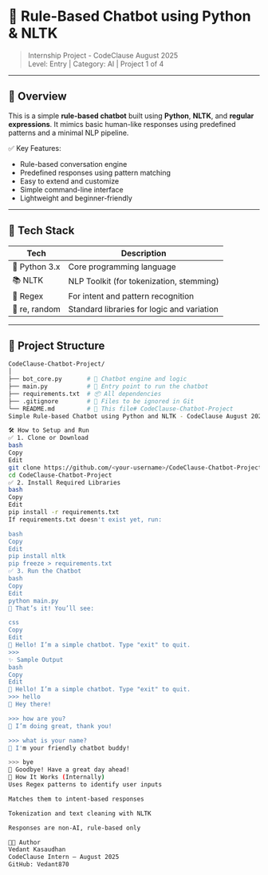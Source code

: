 # 🤖 Rule-Based Chatbot using Python & NLTK
> Internship Project - CodeClause August 2025  
> Level: Entry | Category: AI | Project 1 of 4  

---

## 📌 Overview

This is a simple **rule-based chatbot** built using **Python**, **NLTK**, and **regular expressions**. It mimics basic human-like responses using predefined patterns and a minimal NLP pipeline.

✅ Key Features:
- Rule-based conversation engine
- Predefined responses using pattern matching
- Easy to extend and customize
- Simple command-line interface
- Lightweight and beginner-friendly

---

## 🧠 Tech Stack

| Tech               |Description                                  |
|--------------------|---------------------------------------------|
| 🐍 Python 3.x     | Core programming language                    |
| 📚 NLTK           | NLP Toolkit (for tokenization, stemming)     |
| 🧠 Regex          | For intent and pattern recognition           |
| 🔧 re, random     | Standard libraries for logic and variation   |

---

## 📁 Project Structure

```bash
CodeClause-Chatbot-Project/
│
├── bot_core.py       # 🔁 Chatbot engine and logic
├── main.py           # 🎯 Entry point to run the chatbot
├── requirements.txt  # 📦 All dependencies
├── .gitignore        # 🚫 Files to be ignored in Git
└── README.md         # 📘 This file# CodeClause-Chatbot-Project
Simple Rule-based Chatbot using Python and NLTK - CodeClause August 2025 Internship Project

🛠️ How to Setup and Run
✅ 1. Clone or Download
bash
Copy
Edit
git clone https://github.com/<your-username>/CodeClause-Chatbot-Project.git
cd CodeClause-Chatbot-Project
✅ 2. Install Required Libraries
bash
Copy
Edit
pip install -r requirements.txt
If requirements.txt doesn't exist yet, run:

bash
Copy
Edit
pip install nltk
pip freeze > requirements.txt
✅ 3. Run the Chatbot
bash
Copy
Edit
python main.py
🎉 That’s it! You’ll see:

css
Copy
Edit
🤖 Hello! I’m a simple chatbot. Type "exit" to quit.
>>>
✨ Sample Output
bash
Copy
Edit
🤖 Hello! I’m a simple chatbot. Type "exit" to quit.
>>> hello
🤖 Hey there!

>>> how are you?
🤖 I’m doing great, thank you!

>>> what is your name?
🤖 I'm your friendly chatbot buddy!

>>> bye
🤖 Goodbye! Have a great day ahead!
🧠 How It Works (Internally)
Uses Regex patterns to identify user inputs

Matches them to intent-based responses

Tokenization and text cleaning with NLTK

Responses are non-AI, rule-based only

👨‍💻 Author
Vedant Kasaudhan
CodeClause Intern – August 2025
GitHub: Vedant870
